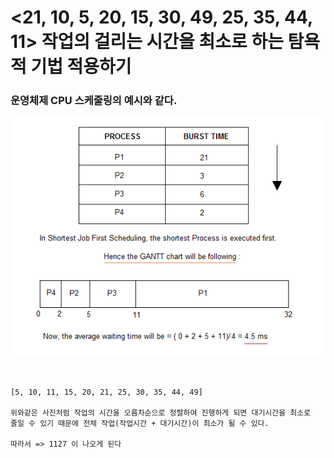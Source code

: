 # <21, 10, 5, 20, 15, 30, 49, 25, 35, 44, 11> 작업의 걸리는 시간을 최소로 하는 탐욕적 기법 적용하기

### 운영체제 CPU 스케줄링의 예시와 같다. 

![스케줄링](./img/1.png)

<br>

```
[5, 10, 11, 15, 20, 21, 25, 30, 35, 44, 49]

위와같은 사진처럼 작업의 시간을 오름차순으로 정렬하여 진행하게 되면 대기시간을 최소로
줄일 수 있기 때문에 전체 작업(작업시간 + 대기시간)이 최소가 될 수 있다.

따라서 => 1127 이 나오게 된다
```